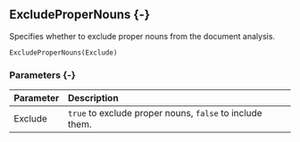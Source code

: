 ## ExcludeProperNouns {-}

Specifies whether to exclude proper nouns from the document analysis.

```{sql}
ExcludeProperNouns(Exclude)
```

### Parameters {-}

**Parameter** | **Description**
| :-- | :-- |
Exclude | `true` to exclude proper nouns, `false` to include them.